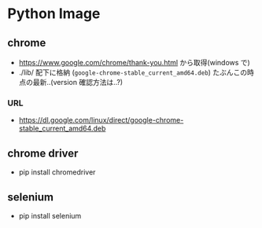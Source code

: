 # Python Image

## chrome

- https://www.google.com/chrome/thank-you.html から取得(windows で)
- ./lib/ 配下に格納 (`google-chrome-stable_current_amd64.deb`) たぶんこの時点の最新..(version 確認方法は..?)

### URL

- https://dl.google.com/linux/direct/google-chrome-stable_current_amd64.deb

## chrome driver

- pip install chromedriver

## selenium

- pip install selenium
